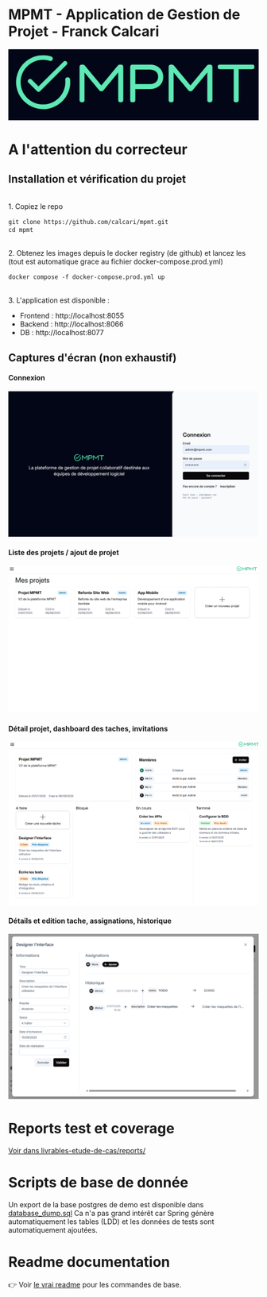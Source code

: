 # MPMT - Application de Gestion de Projet - Franck Calcari
![Logo](livrables-etude-de-cas/captures-ecran/mpmt-logo.png)

# A l'attention du correcteur

## Installation et vérification du projet

<br>
1. Copiez le repo

```
git clone https://github.com/calcari/mpmt.git
cd mpmt
```

<br>
2. Obtenez les images depuis le docker registry (de github) et lancez les (tout est automatique grace au fichier docker-compose.prod.yml)

```
docker compose -f docker-compose.prod.yml up
```
<br>
3. L'application est disponible :

- Frontend : http://localhost:8055
- Backend : http://localhost:8066
- DB : http://localhost:8077


## Captures d'écran (non exhaustif)
#### Connexion
![Login](livrables-etude-de-cas/captures-ecran/mpmt-1.png)

#### Liste des projets / ajout de projet
![Projets](livrables-etude-de-cas/captures-ecran/mpmt-2.png)

#### Détail projet, dashboard des taches, invitations
![Projet](livrables-etude-de-cas/captures-ecran/mpmt-3.png)

#### Détails et edition tache, assignations, historique
![Tache](livrables-etude-de-cas/captures-ecran/mpmt-4.png)


# Reports test et coverage
[Voir dans livrables-etude-de-cas/reports/](./livrables-etude-de-cas/reports/)

# Scripts de base de donnée
Un export de la base postgres de demo est disponible dans [database_dump.sql](./livrables-etude-de-cas/database_dump.sql)
Ca n'a pas grand intérêt car Spring génère automatiquement les tables (LDD) et les données de tests sont automatiquement ajoutées. 

# Readme documentation
👉 Voir [le vrai readme](./usage.md) pour les commandes de base.
